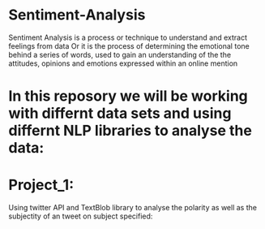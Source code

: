 # Sentiment-Analysis

Sentiment Analysis is a process or technique to understand and extract feelings from data Or it is the process of determining the emotional tone behind a series of words, used to gain an understanding of the the attitudes, opinions and emotions expressed within an online mention
# In this reposory we will be working with differnt data sets and using differnt NLP libraries to analyse the data:

# Project_1:

Using twitter API and TextBlob library to analyse the polarity as well as the subjectity of an tweet on subject specified:
